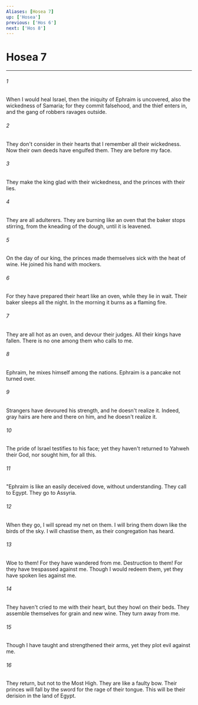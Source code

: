 ```yaml
---
Aliases: [Hosea 7]
up: ['Hosea']
previous: ['Hos 6']
next: ['Hos 8']
---
```

# Hosea 7
***





###### 1 

When I would heal Israel, then the iniquity of Ephraim is uncovered, also the wickedness of Samaria; for they commit falsehood, and the thief enters in, and the gang of robbers ravages outside. 



###### 2 

They don't consider in their hearts that I remember all their wickedness. Now their own deeds have engulfed them. They are before my face. 



###### 3 

They make the king glad with their wickedness, and the princes with their lies. 



###### 4 

They are all adulterers. They are burning like an oven that the baker stops stirring, from the kneading of the dough, until it is leavened. 



###### 5 

On the day of our king, the princes made themselves sick with the heat of wine. He joined his hand with mockers. 



###### 6 

For they have prepared their heart like an oven, while they lie in wait. Their baker sleeps all the night. In the morning it burns as a flaming fire. 



###### 7 

They are all hot as an oven, and devour their judges. All their kings have fallen. There is no one among them who calls to me. 



###### 8 

Ephraim, he mixes himself among the nations. Ephraim is a pancake not turned over. 



###### 9 

Strangers have devoured his strength, and he doesn't realize it. Indeed, gray hairs are here and there on him, and he doesn't realize it. 



###### 10 

The pride of Israel testifies to his face; yet they haven't returned to Yahweh their God, nor sought him, for all this. 



###### 11 

"Ephraim is like an easily deceived dove, without understanding. They call to Egypt. They go to Assyria. 



###### 12 

When they go, I will spread my net on them. I will bring them down like the birds of the sky. I will chastise them, as their congregation has heard. 



###### 13 

Woe to them! For they have wandered from me. Destruction to them! For they have trespassed against me. Though I would redeem them, yet they have spoken lies against me. 



###### 14 

They haven't cried to me with their heart, but they howl on their beds. They assemble themselves for grain and new wine. They turn away from me. 



###### 15 

Though I have taught and strengthened their arms, yet they plot evil against me. 



###### 16 

They return, but not to the Most High. They are like a faulty bow. Their princes will fall by the sword for the rage of their tongue. This will be their derision in the land of Egypt.
